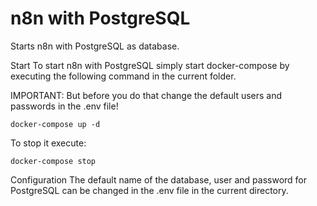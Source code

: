 # n8n with PostgreSQL
Starts n8n with PostgreSQL as database.

Start
To start n8n with PostgreSQL simply start docker-compose by executing the following command in the current folder.

IMPORTANT: But before you do that change the default users and passwords in the .env file!
```
docker-compose up -d
```
To stop it execute:
```
docker-compose stop
```
Configuration
The default name of the database, user and password for PostgreSQL can be changed in the .env file in the current directory.
